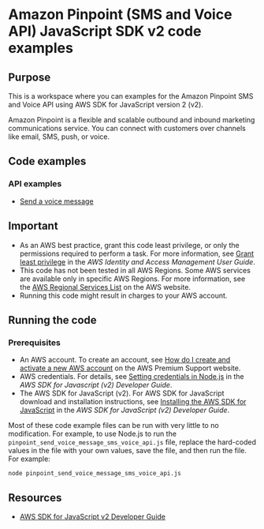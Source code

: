 #  Amazon Pinpoint (SMS and Voice API) JavaScript SDK v2 code examples
## Purpose
This is a workspace where you can examples for the Amazon Pinpoint SMS and Voice API using AWS SDK for JavaScript version 2 (v2).

Amazon Pinpoint is a flexible and scalable outbound and inbound marketing communications service. You can connect with customers over channels like email, SMS, push, or voice.
## Code examples
### API examples
- [Send a voice message](./pinpoint_send_voice_message_sms_voice_api.js)

## Important
- As an AWS best practice, grant this code least privilege, or only the 
  permissions required to perform a task. For more information, see 
  [Grant least privilege](https://docs.aws.amazon.com/IAM/latest/UserGuide/best-practices.html#grant-least-privilege) 
  in the *AWS Identity and Access Management User Guide*.
- This code has not been tested in all AWS Regions. Some AWS services are 
  available only in specific AWS Regions. For more information, see the 
  [AWS Regional Services List](https://aws.amazon.com/about-aws/global-infrastructure/regional-product-services/)
  on the AWS website.
- Running this code might result in charges to your AWS account.

## Running the code

### Prerequisites
- An AWS account. To create an account, see [How do I create and activate a new AWS account](https://aws.amazon.com/premiumsupport/knowledge-center/create-and-activate-aws-account/) on the AWS Premium Support website.
- AWS credentials. For details, see  [Setting credentials in Node.js](https://docs.aws.amazon.com/sdk-for-javascript/v2/developer-guide/setting-credentials-node.html) in the 
  *AWS SDK for Javascript (v2) Developer Guide*.
- The AWS SDK for JavaScript (v2). For AWS SDK for JavaScript download and installation instructions, see 
  [Installing the AWS SDK for JavaScript](https://docs.aws.amazon.com/sdk-for-javascript/v2/developer-guide/installing-jssdk.html) in the 
  *AWS SDK for JavaScript (v2) Developer Guide*.

Most of these code example files can be run with very little to no modification. For example, to use Node.js 
to run the `pinpoint_send_voice_message_sms_voice_api.js` file, replace the hard-coded values in the file with your own values, save the file, and then run the file. For example:

```
node pinpoint_send_voice_message_sms_voice_api.js
```

## Resources
 
- [AWS SDK for JavaScript v2 Developer Guide](https://docs.aws.amazon.com/sdk-for-javascript/v2/developer-guide/)
